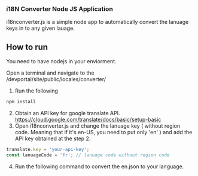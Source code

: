 ### i18N Converter Node JS Application

i18nconverter.js is a simple node app to automatically convert the lanuage keys in to any given lauage.

## How to run

You need to have nodejs in your enviorment.



Open a terminal and navigate to the /devportal/site/public/locales/converter/
1. Run the following

```js
npm install
```
2. Obtain an API key for google translate API. https://cloud.google.com/translate/docs/basic/setup-basic
3. Open i18nconverter.js and change the lanuage key ( without region code. Meaning that if it's en-US, you need to put only 'en' ) and add the API key obtained at the step 2.
```js
translate.key = 'your-api-key'; 
const lanuageCode = 'fr'; // lanuage code without region code
```
4. Run the following command to convert the en.json to your language.


